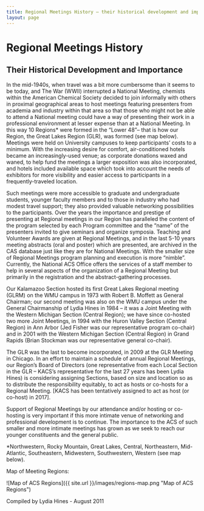 ```yaml
---
title: Regional Meetings History – their historical development and importance
layout: page
---
```


Regional Meetings History
===
Their Historical Development and Importance
---

In the mid-1940s, when travel was a bit more cumbersome than it seems
to be today, and The War (WWII) interrupted a National Meeting,
chemists within the American Chemical Society decided to join
informally with others in proximal geographical areas to host meetings
featuring presenters from academia and industry within that area so
that those who might not be able to attend a National meeting could
have a way of presenting their work in a professional environment at
lesser expense than at a National Meeting. In this way 10 Regions*
were formed in the “Lower 48”– that is how our Region, the Great Lakes
Region (GLR), was formed (see map below). Meetings were held on
University campuses to keep participants’ costs to a minimum. With the
increasing desire for comfort, air-conditioned hotels became an
increasingly-used venue; as corporate donations waxed and waned, to
help fund the meetings a larger exposition was also incorporated, and
hotels included available space which took into account the needs of
exhibitors for more visibility and easier access to participants in a
frequently-traveled location.

Such meetings were more accessible to graduate and undergraduate
students, younger faculty members and to those in industry who had
modest travel support; they also provided valuable networking
possibilities to the participants. Over the years the importance and
prestige of presenting at Regional meetings in our Region has
paralleled the content of the program selected by each Program
committee and the “name” of the presenters invited to give seminars
and organize symposia. Teaching and Volunteer Awards are given at
Regional Meetings, and in the last 5-10 years meeting abstracts (oral
and poster) which are presented, are archived in the CAS database just
like they are for National Meetings. With the smaller size of Regional
Meetings program planning and execution is more “nimble”. Currently,
the National ACS Office offers the services of a staff member to help
in several aspects of the organization of a Regional Meeting but
primarily in the registration and the abstract-gathering processes.

Our Kalamazoo Section hosted its first Great Lakes Regional meeting
(GLRM) on the WMU campus in 1973 with Robert B. Moffett as General
Chairman; our second meeting was also on the WMU campus under the
General Chairmanship of Lydia Hines in 1984 – it was a Joint Meeting
with the Western Michigan Section (Central Region); we have since
co-hosted two more Joint Meetings, in 1994 with the Huron Valley
Section (Central Region) in Ann Arbor (Jed Fisher was our
representative program co-chair) and in 2001 with the Western Michigan
Section (Central Region) in Grand Rapids (Brian Stockman was our
representative general co-chair).

The GLR was the last to become incorporated, in 2009 at the GLR
Meeting in Chicago. In an effort to maintain a schedule of annual
Regional Meetings, our Region’s Board of Directors (one representative
from each Local Section in the GLR – KACS’s representative for the
last 27 years has been Lydia Hines) is considering assigning Sections,
based on size and location so as to distribute the responsibility
equitably, to act as hosts or co-hosts for a Regional Meeting. [KACS
has been tentatively assigned to act as host (or co-host) in 2017].

Support of Regional Meetings by our attendance and/or hosting or
co-hosting is very important if this more intimate venue of networking
and professional development is to continue. The importance to the ACS
of such smaller and more intimate meetings has grown as we seek to
reach our younger constituents and the general public.

*Northwestern, Rocky Mountain, Great Lakes, Central, Northeastern,
 Mid-Atlantic, Southeastern, Midwestern, Southwestern, Western (see
 map below).

Map of Meeting Regions:

![Map of ACS Regions]({{ site.url }}/images/regions-map.png "Map of ACS Regions")

Compiled by Lydia Hines - August 2011
